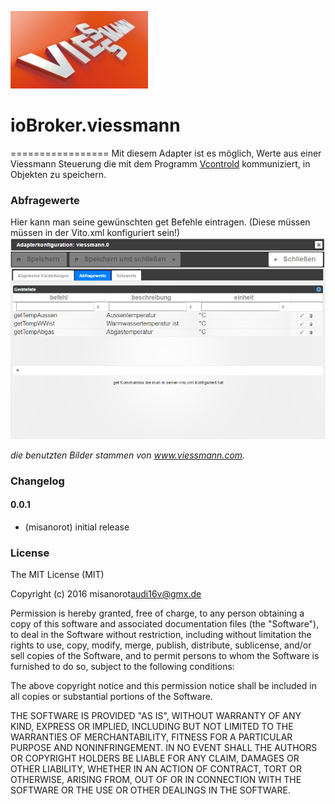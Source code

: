 ![Logo](admin/viessmann.png)
# ioBroker.viessmann
=================
Mit diesem Adapter ist es möglich, Werte aus einer Viessmann Steuerung 
die mit dem Programm [Vcontrold](https://openv.wikispaces.com/vcontrold) kommuniziert, 
in Objekten zu speichern.  

### Abfragewerte

Hier kann man seine gewünschten get Befehle eintragen. (Diese müssen müssen in der Vito.xml konfiguriert sein!) 
![Logo](admin/img/Viessmann_command.png)

*die benutzten Bilder stammen von www.viessmann.com.*
### Changelog


#### 0.0.1
* (misanorot) initial release

### License

The MIT License (MIT)

Copyright (c) 2016 misanorot<audi16v@gmx.de>

Permission is hereby granted, free of charge, to any person obtaining a copy
of this software and associated documentation files (the "Software"), to deal
in the Software without restriction, including without limitation the rights
to use, copy, modify, merge, publish, distribute, sublicense, and/or sell
copies of the Software, and to permit persons to whom the Software is
furnished to do so, subject to the following conditions:

The above copyright notice and this permission notice shall be included in
all copies or substantial portions of the Software.

THE SOFTWARE IS PROVIDED "AS IS", WITHOUT WARRANTY OF ANY KIND, EXPRESS OR
IMPLIED, INCLUDING BUT NOT LIMITED TO THE WARRANTIES OF MERCHANTABILITY,
FITNESS FOR A PARTICULAR PURPOSE AND NONINFRINGEMENT. IN NO EVENT SHALL THE
AUTHORS OR COPYRIGHT HOLDERS BE LIABLE FOR ANY CLAIM, DAMAGES OR OTHER
LIABILITY, WHETHER IN AN ACTION OF CONTRACT, TORT OR OTHERWISE, ARISING FROM,
OUT OF OR IN CONNECTION WITH THE SOFTWARE OR THE USE OR OTHER DEALINGS IN
THE SOFTWARE.
